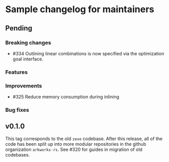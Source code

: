 # Sample changelog for maintainers

## Pending

### Breaking changes
- #334 Outlining linear combinations is now specified via the optimization goal interface.

### Features

### Improvements
- #325 Reduce memory consumption during inlining

### Bug fixes

## v0.1.0

This tag corresponds to the old `zexe` codebase.
After this release, all of the code has been split up into 
more modular repositories in the github organization `arkworks-rs`.
See #320 for guides in migration of old codebases.